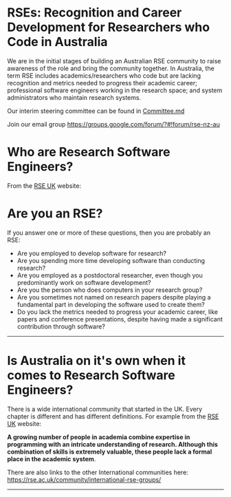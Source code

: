 # RSEs: Recognition and Career Development for Researchers who Code in Australia

We are in the initial stages of building an Australian RSE community to raise awareness of the role and bring the community together. In Australia, the term RSE includes academics/researchers who code but are lacking recognition and metrics needed to progress their academic career; professional software engineers working in the research space; and system administrators who maintain research systems.

Our interim steering committee can be found in [Committee.md](./Committee.md)

Join our email group https://groups.google.com/forum/?#!forum/rse-nz-au

# Who are Research Software Engineers?

From the [RSE UK](rse.ac.uk) website:

# Are you an RSE?

If you answer one or more of these questions, then you are probably an RSE:

- Are you employed to develop software for research?
- Are you spending more time developing software than conducting research?
- Are you employed as a postdoctoral researcher, even though you predominantly work on software development?
- Are you the person who does computers in your research group?
- Are you sometimes not named on research papers despite playing a fundamental part in developing the software used to create them?
- Do you lack the metrics needed to progress your academic career, like papers and conference presentations, despite having made a significant contribution through software?
----
# Is Australia on it's own when it comes to Research Software Engineers?

There is a wide international community that started in the UK. Every chapter is different and has different definitions. For example from the [RSE UK](rse.ac.uk) website:

**A growing number of people in academia combine expertise in programming with an intricate understanding of research. Although this combination of skills is extremely valuable, these people lack a formal place in the academic system**. 


There are also links to the other International communities here:
https://rse.ac.uk/community/international-rse-groups/

----


